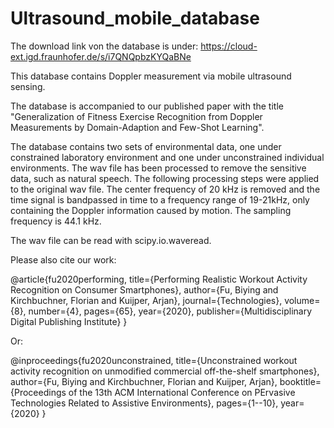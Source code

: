 # Ultrasound_mobile_database

The download link von the database is under:  https://cloud-ext.igd.fraunhofer.de/s/i7QNQpbzKYQaBNe

This database contains Doppler measurement via mobile ultrasound sensing.

The database is accompanied to our published paper with the title "Generalization of Fitness Exercise Recognition from Doppler Measurements by Domain-Adaption and Few-Shot Learning".

The database contains two sets of environmental data, one under constrained laboratory environment and one under unconstrained individual environments. 
The wav file has been processed to remove the sensitive data, such as natural speech. The following processing steps were applied to the original wav file. 
The center frequency of 20 kHz is removed and the time signal is bandpassed in time to a frequency range of 19-21kHz, only containing the Doppler information caused by motion.
The sampling frequency is 44.1 kHz.

The wav file can be read with scipy.io.waveread.

Please also cite our work:

@article{fu2020performing,
  title={Performing Realistic Workout Activity Recognition on Consumer Smartphones},
  author={Fu, Biying and Kirchbuchner, Florian and Kuijper, Arjan},
  journal={Technologies},
  volume={8},
  number={4},
  pages={65},
  year={2020},
  publisher={Multidisciplinary Digital Publishing Institute}
}

Or:

@inproceedings{fu2020unconstrained,
  title={Unconstrained workout activity recognition on unmodified commercial off-the-shelf smartphones},
  author={Fu, Biying and Kirchbuchner, Florian and Kuijper, Arjan},
  booktitle={Proceedings of the 13th ACM International Conference on PErvasive Technologies Related to Assistive Environments},
  pages={1--10},
  year={2020}
}
